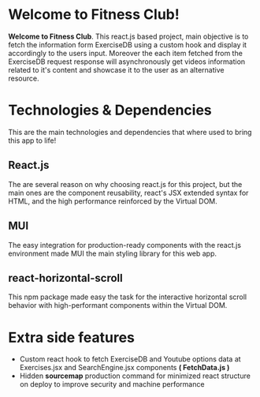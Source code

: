 # **Welcome to Fitness Club!**

**Welcome to Fitness Club**. This react.js based project, main objective is to fetch the information form ExerciseDB using a custom hook and display it accordingly to the users input. Moreover the each item fetched from the ExerciseDB request response will asynchronously get videos information related to it's content and showcase it to the user as an alternative resource.

# Technologies & Dependencies

This are the main technologies and dependencies that where used to bring this app to life!

## React.js

The are several reason on why choosing react.js for this project, but the main ones are the component reusability, react's JSX extended syntax for HTML, and the high performance reinforced by the Virtual DOM.

## MUI

The easy integration for production-ready components with the react.js environment made MUI the main styling library for this web app.

## react-horizontal-scroll

This npm package made easy the task for the interactive horizontal scroll behavior with high-performant components within the Virtual DOM.

# Extra side features

-   Custom react hook to fetch ExerciseDB and Youtube options data at Exercises.jsx and SearchEngine.jsx components **( FetchData.js )**
-   Hidden **sourcemap** production command for minimized react structure on deploy to improve security and machine performance
